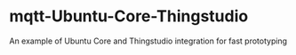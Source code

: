 # mqtt-Ubuntu-Core-Thingstudio
An example of Ubuntu Core and Thingstudio integration for fast prototyping
